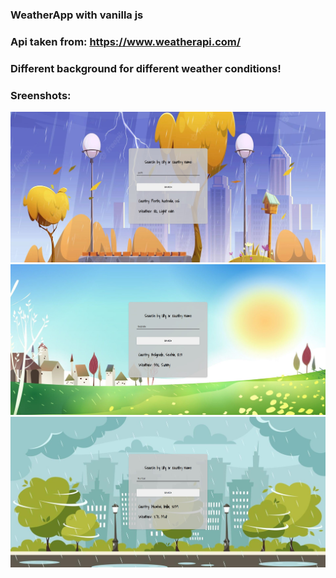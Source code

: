 ### WeatherApp with vanilla js 
### Api taken from: https://www.weatherapi.com/
### Different background for different weather conditions!
### Sreenshots:
![screen1](https://github.com/Djolen/WeatherApp/blob/master/demo/Screenshot_1.jpg?raw=true)
![screen1](https://github.com/Djolen/WeatherApp/blob/master/demo/Screenshot_2.jpg?raw=true)
![screen1](https://github.com/Djolen/WeatherApp/blob/master/demo/Screenshot_3.jpg?raw=true)
